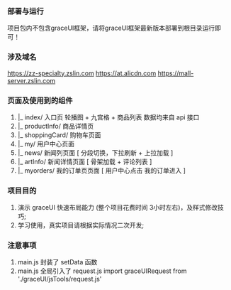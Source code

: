 ### 部署与运行
项目包内不包含graceUI框架，请将graceUI框架最新版本部署到根目录运行即可！


### 涉及域名
https://zz-specialty.zslin.com
https://at.alicdn.com
https://mall-server.zslin.com

### 页面及使用到的组件
1. |_ index/ 入口页 轮播图 + 九宫格 + 商品列表 数据均来自 api 接口
2. |_ productInfo/ 商品详情页
3. |_ shoppingCard/ 购物车页面
4. |_ my/ 用户中心页面
5. |_ news/ 新闻列页面 [ 分段切换，下拉刷新 + 上拉加载 ]
6. |_ artInfo/ 新闻详情页面 [ 骨架加载 + 评论列表 ]
7. |_ myorders/ 我的订单页页面 [ 用户中心点击 我的订单进入 ]

### 项目目的
1. 演示 graceUI 快速布局能力 (整个项目花费时间 3小时左右)，及样式修改技巧;
2. 学习使用，真实项目请根据实际情况二次开发;

### 注意事项
1. main.js 封装了 setData 函数
2. main.js 全局引入了 request.js
import graceUIRequest from './graceUI/jsTools/request.js'